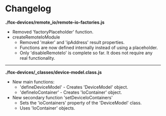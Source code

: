 # Changelog

**./fox-devices/remote_io/remote-io-factories.js**
* Removed 'factoryPlaceholder' function.
* createRemoteIoModule
	* Removed 'maker' and 'ipAddress' result properties.
	* Functions are now defined internally instead of using a placeholder.
	* Only 'disableRemoteIo' is complete so far. It does not require any real functionality.

---

**./fox-devices/_classes/device-model.class.js**
* New main functions:
	* 'defineDeviceModel' - Creates 'DeviceModel' object.
	* 'defineIoContainer' - Creates 'IoContainer' object.
* New secondary function 'setDeviceIoContainers'
	* Sets the 'ioContainers' property of the 'DeviceModel' class.
	* Uses 'IoContainer' objects.

